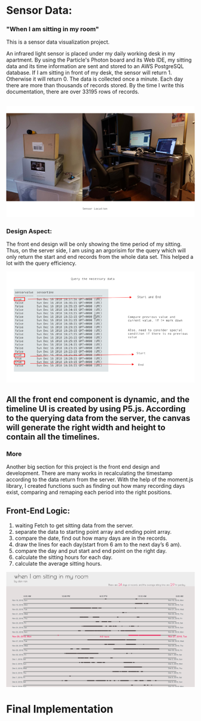 # Sensor Data:

### "When I am sitting in my room" 
This is a sensor data visualization project. 

An infrared light sensor is placed under my daily working desk in my apartment. By using the Particle's Photon board and its Web IDE, my sitting data and its time information are sent and stored to an AWS PostgreSQL database. If I am sitting in front of my desk, the sensor will return 1. Otherwise it will return 0. The data is collected once a minute. Each day there are more than thousands of records stored. By the time I write this documentation, there are over 33195 rows of records. 

![sensorLocation](https://github.com/BounceRan/data-structures/blob/master/Final/public/sensorData/doc/sensorlocation.png)
----
### Design Aspect:

The front end design will be only showing the time period of my sitting. Thus, on the server side, I am using an argorisim for the query which will only return the start and end records from the whole data set. This helped a lot with the query efficiency. 

![sensordata](https://github.com/BounceRan/data-structures/blob/master/Final/public/sensorData/doc/sensorData.png)

All the front end component is dynamic, and the timeline UI is created by using P5.js. According to the querying data from the server, the canvas will generate the right width and height to contain all the timelines. 
---

### More
Another big section for this project is the front end design and development. There are many works in recalculating the timestamp according to the data return from the server. With the help of the moment.js library, I created functions such as finding out how many recording days exist, comparing and remaping each period into the right positions.  

## Front-End Logic:
1. waiting Fetch to get sitting data from the server.
2. separate the data to starting point array and ending point array.
3. compare the date, find out how many days are in the records.
4. draw the lines for each day(start from 6 am to the next day’s 6 am).
5. compare the day and put start and end point on the right day. 
6. calculate the sitting hours for each day.
7. calculate the average sitting hours. 


![finalImplementation](https://github.com/BounceRan/data-structures/blob/master/Final/public/sensorData/doc/SensorFinalIm.png)

# Final Implementation